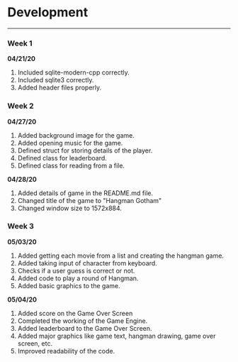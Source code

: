 # Development

---
### Week 1
**04/21/20**
1. Included sqlite-modern-cpp correctly.
2. Included sqlite3 correctly.
3. Added header files properly.

### Week 2
**04/27/20**
1. Added background image for the game.
2. Added opening music for the game.
3. Defined struct for storing details of the player.
4. Defined class for leaderboard.
5. Defined class for reading from a file.

**04/28/20**
1. Added details of game in the README.md file.
2. Changed title of the game to "Hangman Gotham"
3. Changed window size to 1572x884.

### Week 3
**05/03/20**
1. Added getting each movie from a list and creating the hangman game.
2. Added taking input of character from keyboard.
3. Checks if a user guess is correct or not.
4. Added code to play a round of Hangman.
5. Added basic graphics to the game.

**05/04/20**
1. Added score on the Game Over Screen
2. Completed the working of the Game Engine.
3. Added leaderboard to the Game Over Screen.
4. Added major graphics like game text, hangman drawing, game over screen, etc.
5. Improved readability of the code.
